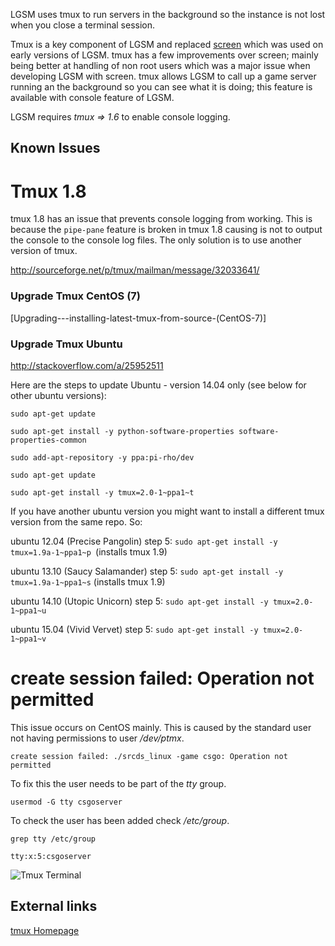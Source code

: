 
LGSM uses tmux to run servers in the background so the instance is not lost when you close a terminal session.

Tmux is a key component of LGSM and replaced [screen] which was used on early versions of LGSM. tmux has a few improvements over screen; mainly being better at handling of non root users which was a major issue when developing LGSM with screen. tmux allows LGSM to call up a game server running an the background so you can see what it is doing; this feature is available with console feature of LGSM.

LGSM requires _tmux =\> 1.6_ to enable console logging.

Known Issues
------------

Tmux 1.8
========
tmux 1.8 has an issue that prevents console logging from working. This is because the `pipe-pane` feature is broken in tmux 1.8 causing is not to output the console to the console log files. The only solution is to use another version of tmux.

<http://sourceforge.net/p/tmux/mailman/message/32033641/>

### Upgrade Tmux CentOS (7)

[Upgrading---installing-latest-tmux-from-source-(CentOS-7)]

### Upgrade Tmux Ubuntu

http://stackoverflow.com/a/25952511

Here are the steps to update Ubuntu - version 14.04 only (see below for other ubuntu versions):

    sudo apt-get update

    sudo apt-get install -y python-software-properties software-properties-common

    sudo add-apt-repository -y ppa:pi-rho/dev

    sudo apt-get update

    sudo apt-get install -y tmux=2.0-1~ppa1~t


If you have another ubuntu version you might want to install a different tmux version from the same repo. So:

ubuntu 12.04 (Precise Pangolin) step 5: `sudo apt-get install -y tmux=1.9a-1~ppa1~p `(installs tmux 1.9)

ubuntu 13.10 (Saucy Salamander) step 5: `sudo apt-get install -y tmux=1.9a-1~ppa1~s` (installs tmux 1.9)

ubuntu 14.10 (Utopic Unicorn) step 5: `sudo apt-get install -y tmux=2.0-1~ppa1~u`

ubuntu 15.04 (Vivid Vervet) step 5: `sudo apt-get install -y tmux=2.0-1~ppa1~v`


create session failed: Operation not permitted
==============================================
This issue occurs on CentOS mainly. This is caused by the standard user not having permissions to user _/dev/ptmx_.
```
create session failed: ./srcds_linux -game csgo: Operation not permitted
```

To fix this the user needs to be part of the _tty_ group.

```
usermod -G tty csgoserver
```
To check the user has been added check _/etc/group_.
```
grep tty /etc/group
```
```
tty:x:5:csgoserver
```

![Tmux Terminal](https://github.com/dgibbs64/linuxgsm/blob/master/images/screens/Tmux.png)

External links
--------------

[tmux Homepage][]

  [LGSM Console using tmux]: Tmux.PNG‎ "fig:LGSM Console using tmux"
  [screen]: http://en.wikipedia.org/wiki/GNU_Screen
  [tmux Homepage]: http://tmux.sourceforge.net/